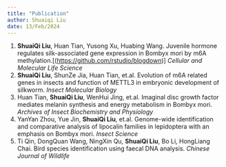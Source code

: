 ```yaml
---
title: "Publication"
author: Shuaiqi Liu
date: 13/Feb/2024
---
```


1. **ShuaiQi Liu**, Huan Tian, Yusong Xu, Huabing Wang. Juvenile hormone regulates silk-associated gene
expression in Bombyx mori by m6A methylation.[(https://github.com/rstudio/blogdown)] *Cellular and Molecular Life Science*
2. **ShuaiQi Liu**, ShunZe Jia, Huan Tian, et.al. Evolution of m6A related genes in insects and function of METTL3 in embryonic development of silkworm. *Insect Molecular Biology*
3. Huan Tian, **ShuaiQi Liu**, WenHui Jing, et.al. Imaginal disc growth factor mediates melanin synthesis and energy metabolism in Bombyx mori. *Archives of Insect Biochemistry and Physiology*
4. YanYan Zhou, Yue Jin, **ShuaiQi Liu**, et.al. Genome-wide identification and comparative analysis of lipocalin families in lepidoptera with an emphasis on Bombyx mori. *Insect Science*
5. Ti Qin, DongQuan Wang, NingXin Qu, **ShuaiQi Liu**, Bo Li, HongLiang Chai. Bird species identification using faecal DNA analysis. *Chinese Journal of Wildlife*
